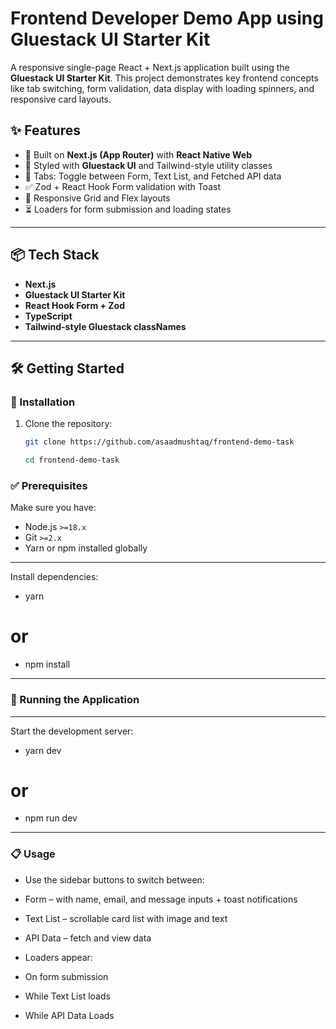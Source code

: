 # Frontend Developer Demo App using Gluestack UI Starter Kit

A responsive single-page React + Next.js application built using the **Gluestack UI Starter Kit**. This project demonstrates key frontend concepts like tab switching, form validation, data display with loading spinners, and responsive card layouts.

## ✨ Features

- 🚀 Built on **Next.js (App Router)** with **React Native Web**
- 🎨 Styled with **Gluestack UI** and Tailwind-style utility classes
- 🔄 Tabs: Toggle between Form, Text List, and Fetched API data
- ✅ Zod + React Hook Form validation with Toast
- 📄 Responsive Grid and Flex layouts
- ⏳ Loaders for form submission and loading states

---

## 📦 Tech Stack

- **Next.js**
- **Gluestack UI Starter Kit**
- **React Hook Form + Zod**
- **TypeScript**
- **Tailwind-style Gluestack classNames**

---

## 🛠️ Getting Started

### 💾 Installation

1. Clone the repository:

   ```bash
   git clone https://github.com/asaadmushtaq/frontend-demo-task

   cd frontend-demo-task


### ✅ Prerequisites

Make sure you have:

- Node.js `>=18.x`
- Git `>=2.x`
- Yarn or npm installed globally

---

Install dependencies:

- yarn

# or


- npm install

---

### 🚀 Running the Application

---

Start the development server:

- yarn dev

# or

- npm run dev

---

### 📋 Usage

- Use the sidebar buttons to switch between:

- Form – with name, email, and message inputs + toast notifications

- Text List – scrollable card list with image and text

- API Data – fetch and view data

- Loaders appear:

- On form submission

- While Text List loads

- While API Data Loads
